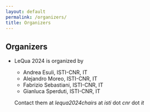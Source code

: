 ```yaml
---
layout: default
permalink: /organizers/
title: Organizers
---
```



## Organizers

- LeQua 2024 is organized by 
  - Andrea Esuli, ISTI-CNR, IT
  - Alejandro Moreo, ISTI-CNR, IT
  - Fabrizio Sebastiani, ISTI-CNR, IT
  - Gianluca Sperduti, ISTI-CNR, IT

  Contact them at *lequa2024chairs* at *isti* dot *cnr* dot *it*



